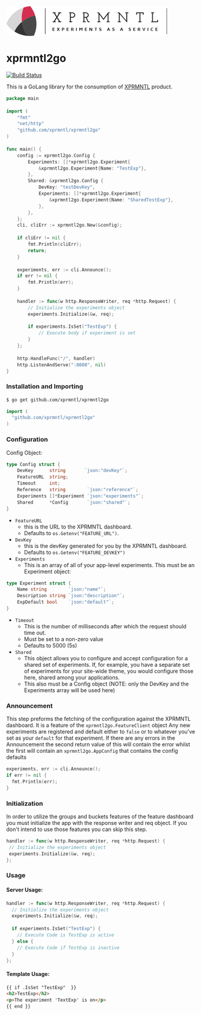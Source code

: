 [![XPRMNTL](https://raw.githubusercontent.com/XPRMNTL/XPRMNTL.github.io/master/images/ghLogo.png)](https://github.com/XPRMNTL/XPRMNTL.github.io)
# xprmntl2go
[![Build Status](https://travis-ci.org/XPRMNTL/xprmntl2go.svg?branch=master)](https://travis-ci.org/XPRMNTL/feature-client.js)

This is a GoLang library for the consumption of [XPRMNTL](https://github.com/XPRMNTL/feature) product.

```go
package main

import (
	"fmt"
	"net/http"
	"github.com/xprmntl/xprmntl2go"
)

func main() {
	config := xprmntl2go.Config {
		Experiments: []*xprmntl2go.Experiment{
			&xprmntl2go.Experiment{Name: "TestExp"},
		},
		Shared: &xprmntl2go.Config {
			DevKey: "testDevKey",
			Experiments: []*xprmntl2go.Experiment{
				&xprmntl2go.Experiment{Name: "SharedTestExp"},
			},
		},
	};
	cli, cliErr := xprmntl2go.New(&config);

	if cliErr != nil {
		fmt.Println(cliErr);
		return;
	}

	experiments, err := cli.Announce();
	if err != nil {
		fmt.Println(err);
	}

	handler := func(w http.ResponseWriter, req *http.Request) {
		// Initialize the experiments object
		experiments.Initialize(&w, req);

		if experiments.IsSet("TestExp") {
			// Execute body if experiment is set
		}
	};

	http.HandleFunc("/", handler)
	http.ListenAndServe(":8080", nil)
}
```

### Installation and Importing
```sh
$ go get github.com/xprmntl/xprmntl2go
```

```go
import (
  "github.com/xprmntl/xprmntl2go"
)
```

### Configuration
Config Object:
```go
type Config struct {
	DevKey      string       `json:"devKey"`;
	FeatureURL  string;
	Timeout     int;
	Reference   string        `json:"reference"`;
	Experiments []*Experiment `json:"experiments"`;
	Shared      *Config       `json:"shared"`;
}
```
- `FeatureURL`
  - this is the URL to the XPRMNTL dashboard.
  - Defaults to `os.Getenv("FEATURE_URL")`.
- `DevKey`
  - this is the devKey generated for you by the XPRMNTL dashboard.
  - Defaults to `os.Getenv("FEATURE_DEVKEY")`
- `Experiments`
  - This is an array of all of your app-level experiments. This must be an Experiment object:
```go
type Experiment struct {
	Name string        `json:"name"`;
	Description string `json:"description"`;
	ExpDefault bool    `json:"default"`;
}
```
- `Timeout`
  - This is the number of milliseconds after which the request should time out.
  - Must be set to a non-zero value
  - Defaults to 5000 (5s)
- `Shared`
  - This object allows you to configure and accept configuration for a shared set of experiments. If, for example, 
  you have a separate set of experiments for your site-wide theme, you would configure those here, 
  shared among your applications.
  - This also must be a Config object (NOTE: only the DevKey and the Experiments array will be used here)

### Announcement
This step preforms the fetching of the configuration against the XPRMNTL dashboard. It is a feature of the 
`xprmntl2go.FeatureClient` object Any new experiments are registered and default either to `false` or to whatever 
you've set as your `default` for that experiment. If there are any errors in the Announcement the second return value
 of this will contain the error whilst the first will contain an `xprmntl2go.AppConfig` that contains the config 
 defaults
```go
experiments, err := cli.Announce();
if err != nil {
  fmt.Println(err);
}
```

### Initialization
In order to utilize the groups and buckets features of the feature dashboard you must initialize the app with the 
response writer and req object. If you don't intend to use those features you can skip this step.
 ```go
handler := func(w http.ResponseWriter, req *http.Request) {
  // Initialize the experiments object
  experiments.Initialize(&w, req);
};
 ```
 
### Usage

#### Server Usage:
```go
handler := func(w http.ResponseWriter, req *http.Request) {
  // Initialize the experiments object
  experiments.Initialize(&w, req);
  
  if experiments.IsSet("TestExp") {
    // Execute Code is TestExp is active
  } else {
    // Execute Code if TestExp is inactive
  }
};
```

#### Template Usage: 
```html
{{ if .IsSet "TestExp"  }}
<h2>TestExp</h2>
<p>The experiment 'TextExp' is on</p>
{{ end }}
```
 
